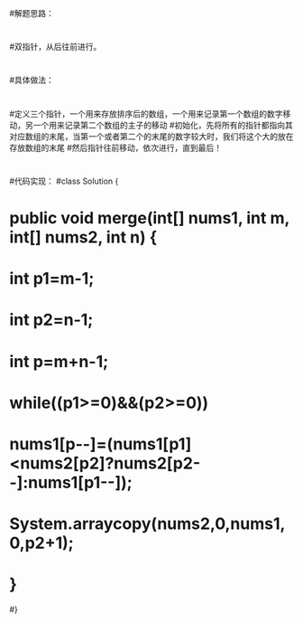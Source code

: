 #解题思路：
#
#双指针，从后往前进行。
#
#
#具体做法：
#
#定义三个指针，一个用来存放排序后的数组，一个用来记录第一个数组的数字移动，另一个用来记录第二个数组的主子的移动
#初始化，先将所有的指针都指向其对应数组的末尾，当第一个或者第二个的末尾的数字较大时，我们将这个大的放在存放数组的末尾
#然后指针往前移动，依次进行，直到最后！
#
#
#代码实现：
#class Solution {
#  public void merge(int[] nums1, int m, int[] nums2, int n) {
#      int p1=m-1;
#      int p2=n-1;
#      int p=m+n-1;
#      while((p1>=0)&&(p2>=0))
#      nums1[p--]=(nums1[p1]<nums2[p2]?nums2[p2--]:nums1[p1--]);
#      System.arraycopy(nums2,0,nums1,0,p2+1);
#  }
#}
#

